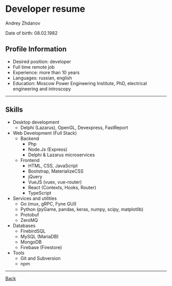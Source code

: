 # Developer resume

Andrey Zhdanov

Date of birth: 08.02.1982

## Profile Information

- Desired position: developer
- Full time remote job
- Experience: more than 10 years
- Languages: russian, english
- Education: Moscow Power Engineering Institute, PhD, electrical engineering and introscopy

---

## Skills

- Desktop development
  - Delphi (Lazarus), OpenGL, Devexpress, FastReport
- Web Development (Full Stack)
  - Backend
    - Php
    - Node.Js (Express)
    - Delphi & Lazarus microservices
  - Frontend
    - HTML, CSS, JavaScript
    - Bootstrap, MaterializeCSS
    - jQuery
    - VueJS (vuex, vue-router)
    - React (Contexts, Hooks, Router)
    - TypeScript
- Services and utilities
  - Go (mux, gRPC, Fyne GUI)
  - Python (pyGame, pandas, keras, numpy, scipy, matplotlib)
  - Protobuf
  - ZeroMQ
- Databases
  - FirebirdSQL
  - MySQL (MariaDB)
  - MongoDB
  - Firebase (Firestore)
- Tools
  - Git and Subversion
  - npm

---

[Back](./README.md)
